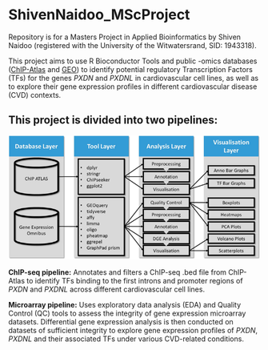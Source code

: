 # ShivenNaidoo_MScProject
Repository is for a Masters Project in Applied Bioinformatics by Shiven Naidoo (registered with the University of the Witwatersrand, SID: 1943318).

This project aims to use R Bioconductor Tools and public -omics databases ([ChIP-Atlas](https://chip-atlas.org/) and [GEO](https://www.ncbi.nlm.nih.gov/geo/)) to identify potential regulatory Transcription Factors (TFs) for the genes _PXDN_ and _PXDNL_ in cardiovascular cell lines, as well as to explore their gene expression profiles in different cardiovascular disease (CVD) contexts.

## This project is divided into two pipelines:

![Overview of Project Workflow](assets/Workflow_overview.png)

**ChIP-seq pipeline:** Annotates and filters a ChIP-seq .bed file from ChIP-Atlas to identify TFs binding to the first introns and promoter regions of _PXDN_ and _PXDNL_ across different cardiovascular cell lines.

**Microarray pipeline:** Uses exploratory data analysis (EDA) and Quality Control (QC) tools to assess the integrity of gene expression microarray datasets. Differential gene expression analysis is then conducted on datasets of sufficient integrity to explore gene expression profiles of _PXDN_, _PXDNL_ and their associated TFs under various CVD-related conditions.
